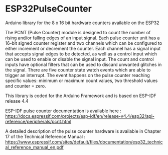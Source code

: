 # ESP32PulseCounter
Arduino library for the 8 x 16 bit hardware counters available on the ESP32

The PCNT (Pulse Counter) module is designed to count the number of rising and/or falling edges of an input signal.
Each pulse counter unit has a 16-bit signed counter register and two channels which can be configured
to either increment or decrement the counter.
Each channel has a signal input that accepts signal edges to be detected, as well as a control input which can be used 
to enable or disable the signal input.
The count and control inputs have optional filters that can be used to discard unwanted glitches in the signal.
There are five counter state watch events which are able to trigger an interrupt. The event happens on the pulse counter
reaching specific values: minimum or maximum count values, two threshold values and counter = zero.

This library is coded for the Arduino Framework and is based on ESP-IDF release 4.4

ESP-IDF pulse counter documentation is available here :
https://docs.espressif.com/projects/esp-idf/en/release-v4.4/esp32/api-reference/peripherals/pcnt.html

A detailed description of the pulse counter hardware is available in Chapter 17 of the Technical Reference Manual :
https://www.espressif.com/sites/default/files/documentation/esp32_technical_reference_manual_en.pdf
